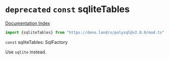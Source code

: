 # `deprecated` `const` sqliteTables

[Documentation Index](../README.md)

```ts
import {sqliteTables} from "https://deno.land/x/polysql@v2.0.0/mod.ts"
```

`const` sqliteTables: SqlFactory

Use `sqlite` instead.

